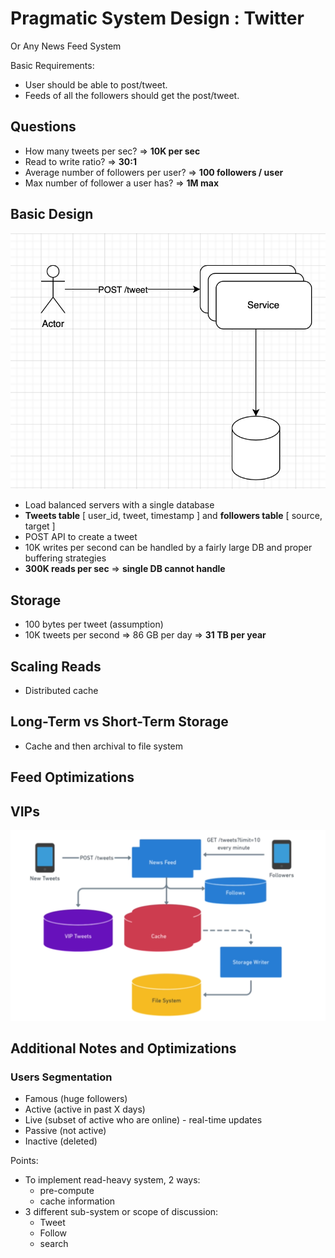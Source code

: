 # Pragmatic System Design : Twitter

Or Any News Feed System

Basic Requirements:

- User should be able to post/tweet.
- Feeds of all the followers should get the post/tweet.

## Questions

- How many tweets per sec? => __10K per sec__
- Read to write ratio? => __30:1__
- Average number of followers per user? => __100 followers / user__
- Max number of follower a user has? => __1M max__

## Basic Design

![twitter-basic](images/twitter-basic.png)

- Load balanced servers with a single database
- __Tweets table__ [ user_id, tweet, timestamp ] and __followers table__ [ source, target ]
- POST API to create a tweet
- 10K writes per second can be handled by a fairly large DB and proper buffering strategies
- __300K reads per sec__ => __single DB cannot handle__

## Storage

- 100 bytes per tweet (assumption)
- 10K tweets per second => 86 GB per day => __31 TB per year__

## Scaling Reads

- Distributed cache

## Long-Term vs Short-Term Storage

- Cache and then archival to file system

## Feed Optimizations

## VIPs

![Final Design](./images/psd-twitter.png)

## Additional Notes and Optimizations

### Users Segmentation

- Famous (huge followers)
- Active (active in past X days)
- Live (subset of active who are online) - real-time updates
- Passive (not active)
- Inactive (deleted)

Points:

- To implement read-heavy system, 2 ways:
  - pre-compute
  - cache information
- 3 different sub-system or scope of discussion:
  - Tweet
  - Follow
  - search
